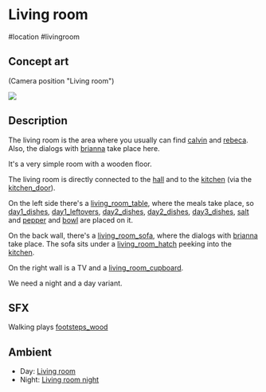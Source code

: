 # Living room

#location #livingroom 

## Concept art

(Camera position "Living room")

![](../images/concept_living_room.png)

## Description

The living room is the area where you usually can find [calvin](../characters/calvin.md) and [rebeca](../characters/rebeca.md). Also, the dialogs with [brianna](../characters/brianna.md) take place here.

It's a very simple room with a wooden floor.

The living room is directly connected to the [hall](hall.md) and to the [kitchen](kitchen.md) (via the [kitchen_door](../items/kitchen_door.md)).

On the left side there's a [living_room_table](../items/living_room_table.md), where the meals take place, so [day1_dishes](../items/day1_dishes.md), [day1_leftovers](../items/day1_leftovers.md), [day2_dishes](../items/day2_dishes.md), [day2_dishes](../items/day2_dishes.md), [day3_dishes](../items/day3_dishes.md), [salt](../items/salt.md) and [pepper](../items/pepper.md) and [bowl](../items/bowl.md) are placed on it.

On the back wall, there's a [living_room_sofa](../items/living_room_sofa.md), where the dialogs with [brianna](../music/brianna.md) take place. The sofa sits under a [living_room_hatch](../items/living_room_hatch.md) peeking into the [kitchen](kitchen.md). 

On the right wall is a TV and a [living_room_cupboard](../items/living_room_cupboard.md).

We need a night and a day variant.

## SFX

Walking plays [footsteps_wood](../sfx/footsteps_wood.md)

## Ambient

- Day: [Living room](../ambients/living_room.md#Living%20room)
- Night: [Living room night](../ambients/living_room.md#Living%20room%20night)